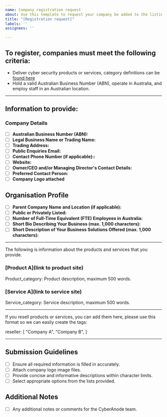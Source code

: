 ```yaml
---
name: Company registration request
about: Use this template to request your company be added to the listing directory
title: "[Registration request]"
labels: ''
assignees: ''

---
```


## To register, companies must meet the following criteria:

* Deliver cyber security products or services, category definitions can be [found here](categories.md)
* Hold a valid Australian Business Number (ABN), operate in Australia, and employ staff in an Australian location.

***

## Information to provide:

### Company Details

- [ ] **Australian Business Number (ABN):**
- [ ] **Legal Business Name or Trading Name:**
- [ ] **Trading Address:**
- [ ] **Public Enquiries Email:**
- [ ] **Contact Phone Number (if applicable)::**
- [ ] **Website:**
- [ ] **Owner/CEO and/or Managing Director's Contact Details:**
- [ ] **Preferred Contact Person:**
- [ ] **Company Logo attached**

## Organisation Profile

- [ ] **Parent Company Name and Location (if applicable):**
- [ ] **Public or Privately Listed:**
- [ ] **Number of Full-Time Equivalent (FTE) Employees in Australia:**
- [ ] **Short Bio Describing Your Business (max. 1,000 characters):**
- [ ] **Short Description of Your Business Solutions Offered (max. 1,000 characters):**

***

The following is information about the products and services that you provide.

### [Product A](link to product site)
Product_category: 
Product description, maximum 500 words.

### [Service A](link to service site)
Service_category: 
Service description, maximum 500 words.

***
If you resell products or services, you can add them here, please use this format so we can easily create the tags:

reseller: [
    "Company A",
    "Company B",
]

***

## Submission Guidelines

- [ ] Ensure all required information is filled in accurately.
- [ ] Attach company logo image files.
- [ ] Provide concise and informative descriptions within character limits.
- [ ] Select appropriate options from the lists provided.

## Additional Notes

- [ ] Any additional notes or comments for the CyberAnode team.
